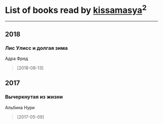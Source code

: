 # List of books read by [kissamasya](http://vk.com/id68439978)<sup>2</sup>
---

## 2018

### Лис Улисс и долгая зима
Адра Фред
> [2018-08-13] 



## 2017

### Вычеркнутая из жизни
Альбина Нури
> [2017-05-09] 



